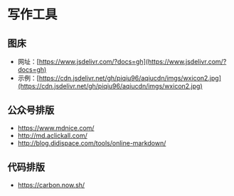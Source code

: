 # 写作工具


## 图床

- 网址：[https://www.jsdelivr.com/?docs=gh](https://www.jsdelivr.com/?docs=gh)  
- 示例：[https://cdn.jsdelivr.net/gh/piqiu96/aqiucdn/imgs/wxicon2.jpg](https://cdn.jsdelivr.net/gh/piqiu96/aqiucdn/imgs/wxicon2.jpg)  

## 公众号排版

- https://www.mdnice.com/
- http://md.aclickall.com/
- http://blog.didispace.com/tools/online-markdown/

## 代码排版

- https://carbon.now.sh/




